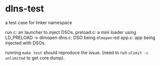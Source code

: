 # dlns-test
a test case for linker namespace

run.c: an launcher to inject DSOs.
preload.c: a mini loader using LD_PRELOAD -> dlmopen
dlns.c: DSO being `dlmopen`-ed
app.c: app being injected with DSOs.

running `make test` should reproduce the issue. (need to run `ulimit -c unlimited` to get core dump).
